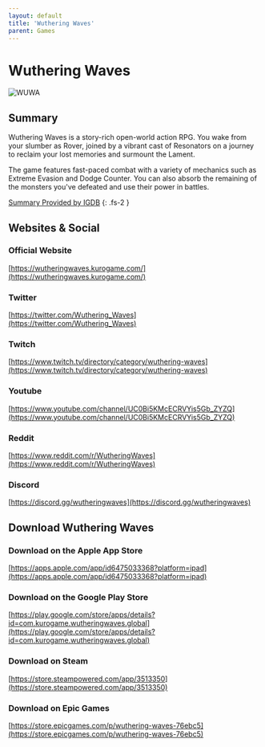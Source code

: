 ```yaml
---
layout: default
title: 'Wuthering Waves'
parent: Games
---
```


# Wuthering Waves

![WUWA](https://cdn.discordapp.com/emojis/1323743251664212030.png)

## Summary

Wuthering Waves is a story-rich open-world action RPG. You wake from your slumber as Rover, joined by a vibrant cast of Resonators on a journey to reclaim your lost memories and surmount the Lament.

The game features fast-paced combat with a variety of mechanics such as Extreme Evasion and Dodge Counter. You can also absorb the remaining of the monsters you've defeated and use their power in battles.

[Summary Provided by IGDB](https://www.igdb.com/games/wuthering-waves)
{: .fs-2 }

## Websites & Social

### Official Website

[https://wutheringwaves.kurogame.com/](https://wutheringwaves.kurogame.com/)

### Twitter

[https://twitter.com/Wuthering_Waves](https://twitter.com/Wuthering_Waves)

### Twitch

[https://www.twitch.tv/directory/category/wuthering-waves](https://www.twitch.tv/directory/category/wuthering-waves)

### Youtube

[https://www.youtube.com/channel/UC0Bi5KMcECRVYis5Gb_ZYZQ](https://www.youtube.com/channel/UC0Bi5KMcECRVYis5Gb_ZYZQ)

### Reddit

[https://www.reddit.com/r/WutheringWaves](https://www.reddit.com/r/WutheringWaves)

### Discord

[https://discord.gg/wutheringwaves](https://discord.gg/wutheringwaves)

## Download Wuthering Waves

### Download on the Apple App Store

[https://apps.apple.com/app/id6475033368?platform=ipad](https://apps.apple.com/app/id6475033368?platform=ipad)

### Download on the Google Play Store

[https://play.google.com/store/apps/details?id=com.kurogame.wutheringwaves.global](https://play.google.com/store/apps/details?id=com.kurogame.wutheringwaves.global)

### Download on Steam

[https://store.steampowered.com/app/3513350](https://store.steampowered.com/app/3513350)

### Download on Epic Games

[https://store.epicgames.com/p/wuthering-waves-76ebc5](https://store.epicgames.com/p/wuthering-waves-76ebc5)